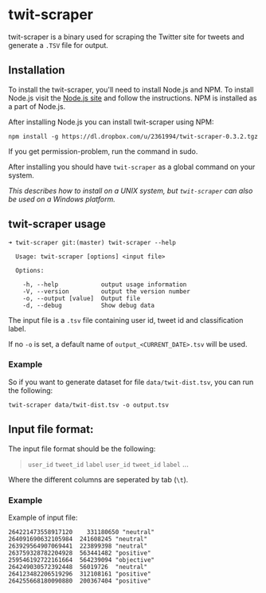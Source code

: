 twit-scraper
====

twit-scraper is a binary used for scraping the Twitter site for tweets and generate a ```.TSV``` file for output. 

## Installation

To install the twit-scraper, you'll need to install Node.js and NPM. To install Node.js visit the [Node.js site](http://nodejs.org) and follow the instructions. NPM is installed as a part of Node.js.

After installing Node.js you can install twit-scraper using NPM:

```
npm install -g https://dl.dropbox.com/u/2361994/twit-scraper-0.3.2.tgz
```

If you get permission-problem, run the command in sudo. 

After installing you should have ```twit-scraper``` as a global command on your system.

_This describes how to install on a UNIX system, but ```twit-scraper``` can also be used on a Windows platform._

## twit-scraper usage

```
➜ twit-scraper git:(master) twit-scraper --help

  Usage: twit-scraper [options] <input file>

  Options:

    -h, --help            output usage information
    -V, --version         output the version number
    -o, --output [value]  Output file
    -d, --debug           Show debug data
```

The input file is a ```.tsv``` file containing user id, tweet id and classification label. 

If no ```-o``` is set, a default name of ```output_<CURRENT_DATE>.tsv``` will be used.

### Example

So if you want to generate dataset for file ```data/twit-dist.tsv```, you can run the following: 

```
twit-scraper data/twit-dist.tsv -o output.tsv
```

## Input file format:

The input file format should be the following:

> ```user_id``` ```tweet_id```  ```label```
> ```user_id``` ```tweet_id```  ```label```
...

Where the different columns are seperated by tab (```\t```).

### Example 
Example of input file: 

```
264221473558917120    331180650 "neutral"
264091690632105984  241608245 "neutral"
263929564907069441  223899398 "neutral"
263759328782204928  563441482 "positive"
259546192722161664  564239094 "objective"
264249030572392448  56019726  "neutral"
264123482206519296  312108161 "positive"
264255668180090880  200367404 "positive"
```